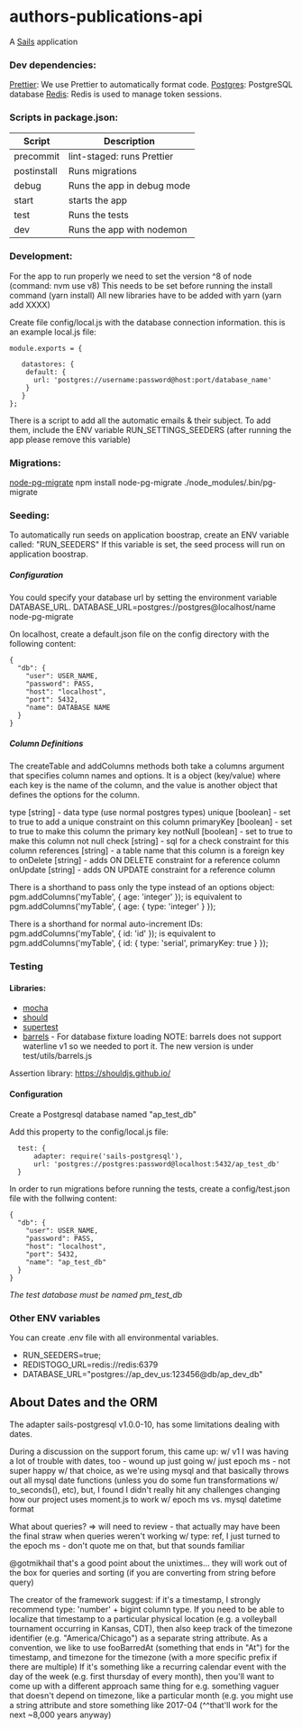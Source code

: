 # authors-publications-api

A [Sails](http://sailsjs.org) application

###  Dev dependencies:
[Prettier](https://github.com/prettier/prettier): We use Prettier to automatically format code.
[Postgres](https://www.postgresql.org/): PostgreSQL database
[Redis](https://redis.io/): Redis is used to manage token sessions.

###  Scripts in package.json:

 **Script** | **Description** |
|----------|-------|
| precommit | lint-staged: runs Prettier |
| postinstall | Runs migrations |
| debug | Runs the app in debug mode |
| start | starts the app |
| test  | Runs the tests |
| dev   | Runs the app with nodemon |


###  Development:

For the app to run properly we need to set the version ^8 of node (command: nvm use v8)
This needs to be set before running the install command (yarn install)
All new libraries have to be added with yarn (yarn add XXXX)

Create file config/local.js with the database connection information.
this is an example local.js file:
```
module.exports = {

   datastores: {
    default: {
      url: 'postgres://username:password@host:port/database_name'
    }
   }
};
```
There is a script to add all the automatic emails & their subject. To add them, include the ENV variable RUN_SETTINGS_SEEDERS (after running the app please remove this variable)

###  Migrations:
[node-pg-migrate](https://github.com/theoephraim/node-pg-migrate)
npm install node-pg-migrate
./node_modules/.bin/pg-migrate

###  Seeding:
To automatically run seeds on application boostrap, create an ENV variable called:
 "RUN_SEEDERS"
If this variable is set, the seed process will run on application boostrap.

##### Configuration
You could specify your database url by setting the environment variable DATABASE_URL.
DATABASE_URL=postgres://postgres@localhost/name node-pg-migrate

On localhost, create a default.json file on the config directory with the following content:
```
{
  "db": {
    "user": USER_NAME,
    "password": PASS,
    "host": "localhost",
    "port": 5432,
    "name": DATABASE NAME
  }
}
```

##### Column Definitions

The createTable and addColumns methods both take a columns argument that specifies column names and options. It is a object (key/value) where each key is the name of the column, and the value is another object that defines the options for the column.

type [string] - data type (use normal postgres types)
unique [boolean] - set to true to add a unique constraint on this column
primaryKey [boolean] - set to true to make this column the primary key
notNull [boolean] - set to true to make this column not null
check [string] - sql for a check constraint for this column
references [string] - a table name that this column is a foreign key to
onDelete [string] - adds ON DELETE constraint for a reference column
onUpdate [string] - adds ON UPDATE constraint for a reference column

There is a shorthand to pass only the type instead of an options object: pgm.addColumns('myTable', { age: 'integer' }); is equivalent to pgm.addColumns('myTable', { age: { type: 'integer' } });

There is a shorthand for normal auto-increment IDs: pgm.addColumns('myTable', { id: 'id' }); is equivalent to pgm.addColumns('myTable', { id: { type: 'serial', primaryKey: true } });

###  Testing
#### Libraries:
- [mocha](https://mochajs.org/)
- [should](https://shouldjs.github.io/)
- [supertest](https://github.com/visionmedia/supertest)
- [barrels](https://github.com/bredikhin/barrels) - For database fixture loading
NOTE: barrels does not support waterline v1 so we needed to port it. The new version is under test/utils/barrels.js

Assertion library: https://shouldjs.github.io/

#### Configuration
Create a Postgresql database named "ap_test_db"

Add this property to the config/local.js file:
```
  test: {
      adapter: require('sails-postgresql'),
      url: 'postgres://postgres:password@localhost:5432/ap_test_db'
  }
```


In order to run migrations before running the tests, create a config/test.json file with the follwing content:
```
{
  "db": {
    "user": USER_NAME,
    "password": PASS,
    "host": "localhost",
    "port": 5432,
    "name": "ap_test_db"
  }
}
```
*The test database must be named pm_test_db*

###  Other ENV variables
You can create .env file with all environmental variables.

- RUN_SEEDERS=true;
- REDISTOGO_URL=redis://redis:6379
- DATABASE_URL="postgres://ap_dev_us:123456@db/ap_dev_db"

##  About Dates and the ORM

The adapter sails-postgresql v1.0.0-10, has some limitations dealing with dates.

During a discussion on the support forum, this came up:
w/ v1 I was having a lot of trouble with dates, too - wound up just going w/ just epoch ms - not super happy w/ that choice, as we're using mysql and that basically throws out all mysql date functions (unless you do some fun transformations w/ to_seconds(), etc), but, I found I didn't really hit any challenges changing how our project uses moment.js to work w/ epoch ms vs. mysql datetime format

What about queries? => will need to review - that actually may have been the final straw when queries weren't working w/ type: ref, I just turned to the epoch ms - don't quote me on that, but that sounds familiar

@gotmikhail that's a good point about the unixtimes... they will work out of the box for queries and sorting (if you are converting from string before query)


The creator of the framework suggest:
 if it's a timestamp, I strongly recommend type: 'number' + bigint column type. If you need to be able to localize that timestamp to a particular physical location (e.g. a volleyball tournament occurring in Kansas, CDT), then also keep track of the timezone identifier (e.g. "America/Chicago") as a separate string attribute. As a convention, we like to use fooBarredAt (something that ends in "At") for the timestamp, and timezone for the timezone (with a more specific prefix if there are multiple)
If it's something like a recurring calendar event with the day of the week (e.g. first thursday of every month), then you'll want to come up with a different approach
same thing for e.g. something vaguer that doesn't depend on timezone, like a particular month (e.g. you might use a string attribute and store something like 2017-04
(^^that'll work for the next ~8,000 years anyway)
